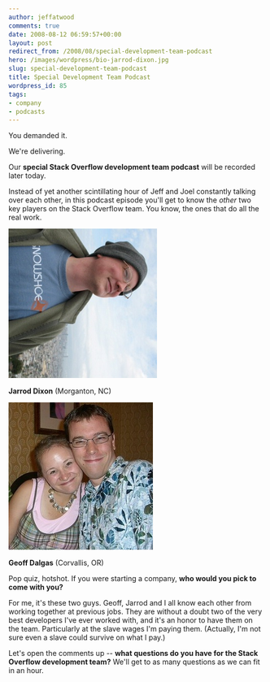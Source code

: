 ```yaml
---
author: jeffatwood
comments: true
date: 2008-08-12 06:59:57+00:00
layout: post
redirect_from: /2008/08/special-development-team-podcast
hero: /images/wordpress/bio-jarrod-dixon.jpg
slug: special-development-team-podcast
title: Special Development Team Podcast
wordpress_id: 85
tags:
- company
- podcasts
---
```



You demanded it.



We're delivering.



Our **special Stack Overflow development team podcast** will be recorded later today.



Instead of yet another scintillating hour of Jeff and Joel constantly talking over each other, in this podcast episode you'll get to know the _other_ two key players on the Stack Overflow team. You know, the ones that do all the real work.



![bio-jarrod-dixon](/images/wordpress/bio-jarrod-dixon.jpg)



**Jarrod Dixon** (Morganton, NC)



![bio-geoff-dalgas](/images/wordpress/bio-geoff-dalgas.jpg)



**Geoff Dalgas** (Corvallis, OR)



Pop quiz, hotshot. If you were starting a company, **who would you pick to come with you?**



For me, it's these two guys. Geoff, Jarrod and I all know each other from working together at previous jobs. They are without a doubt two of the very best developers I've ever worked with, and it's an honor to have them on the team. Particularly at the slave wages I'm paying them.  (Actually, I'm not sure even a slave could survive on what I pay.)



Let's open the comments up -- **what questions do you have for the Stack Overflow development team?** We'll get to as many questions as we can fit in an hour.

